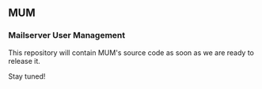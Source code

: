 ## MUM
### Mailserver User Management


This repository will contain MUM's source code as soon as we are ready
to release it.

Stay tuned!
